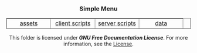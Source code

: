<div align="center">
  <h3 style="text-align: center;">Simple Menu</h3>
  <table style="border-collapse: collapse; width: 100%; margin-left: auto; margin-right: auto; height: 29px;" border="1">
    <tbody>
      <tr style="height: 18px;">
        <td style="width: 25%; text-align: center; height: 18px;"><a title="Assets" href="https://github.com/MCArchives/Vanillavibe/tree/main/1.18.X/Vanillavibe/MODPACK/kubejs/assets">assets</a></td>
        <td style="width: 25%; text-align: center; height: 18px;"><a title="Client Scripts" href="https://github.com/MCArchives/Vanillavibe/tree/main/1.18.X/Vanillavibe/MODPACK/kubejs/client_scripts">client scripts</a></td>
        <td style="width: 25%; text-align: center; height: 18px;"><a title="Server Scripts" href="https://github.com/MCArchives/Vanillavibe/tree/main/1.18.X/Vanillavibe/MODPACK/kubejs/server_scripts">server scripts</a></td>
        <td style="width: 25%; text-align: center; height: 18px;"><a title="Data" href="https://github.com/MCArchives/Vanillavibe/tree/main/1.18.X/Vanillavibe/MODPACK/kubejs/data/">data</a></td>
      </tr>
    </tbody>
  </table>

  <p>This folder is licensed under<em><strong> GNU Free Documentation License</strong></em>. For more information, see the <a title="License Source" href="https://www.gnu.org/licenses/fdl-1.3.html">License</a>.</p>
